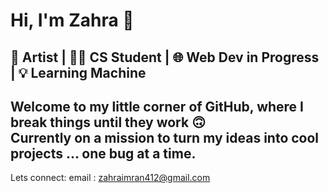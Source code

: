 # Hi, I'm Zahra 👋

🎨 Artist | 👩‍💻 CS Student | 🌐 Web Dev in Progress | 💡 Learning Machine
---
Welcome to my little corner of GitHub, where I break things until they work 🙃  
Currently on a mission to turn my ideas into cool projects ... one bug at a time.
---

Lets connect:
email : zahraimran412@gmail.com
